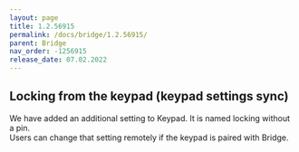 ```yaml
---
layout: page
title: 1.2.56915
permalink: /docs/bridge/1.2.56915/
parent: Bridge
nav_order: -1256915
release_date: 07.02.2022
---
```


## Locking from the keypad (keypad settings sync)

We have added an additional setting to Keypad. It is named locking without a pin.\
Users can change that setting remotely if the keypad is paired with Bridge.
